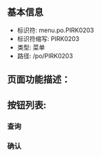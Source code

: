 
## 基本信息

- 标识符: menu.po.PIRK0203
- 标识符缩写: PIRK0203
- 类型: 菜单
- 路径: /po/PIRK0203

## 页面功能描述：





## 按钮列表:


### 查询



### 确认


